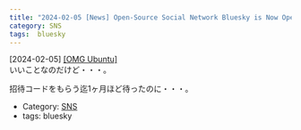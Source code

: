 ```yaml
---
title: "2024-02-05 [News] Open-Source Social Network Bluesky is Now Open to Everyone ---Bluesky に参加するのにもう招待コードもいらないのだそうだ；コードもらったばかりの者としては・・・ガッカリ"
category: SNS
tags:  bluesky
---
```


[2024-02-05] [[OMG Ubuntu]](https://www.omgubuntu.co.uk/2024/02/bluesky-is-now-open-to-all-invite-codes-no-longer-required?utm_source=pocket_saves)  
 いいことなのだけど・・・。

 招待コードをもらう迄1ヶ月ほど待ったのに・・・。

- Category: [SNS](https://merapano.github.io/categories.html#SNS)
- tags:  bluesky

